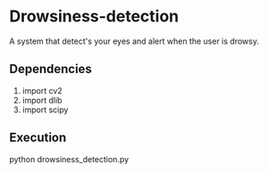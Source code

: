 # Drowsiness-detection

A system that detect's your eyes and alert when the user is drowsy.

## Dependencies

1. import cv2
2. import dlib
3. import scipy

## Execution

python drowsiness_detection.py
